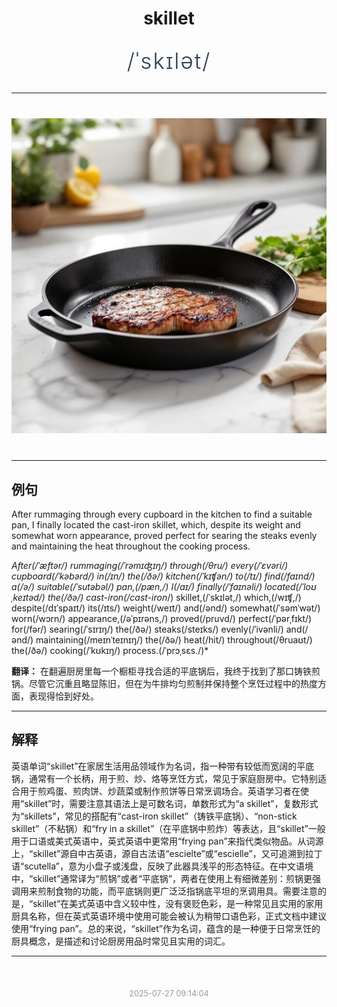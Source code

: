 <div align="center">

# skillet

<div style="margin: 30px 0;">
<h1 style="font-size: 2.5em; font-weight: 300; letter-spacing: 2px; margin: 0; color: #2c3e50;">
/ˈskɪlət/
</h1>
</div>

</div>

---

<div align="center" style="margin: 40px 0;">

![skillet](images/skillet.png)

</div>

---

## 例句

After rummaging through every cupboard in the kitchen to find a suitable pan, I finally located the cast-iron skillet, which, despite its weight and somewhat worn appearance, proved perfect for searing the steaks evenly and maintaining the heat throughout the cooking process.

*After(/ˈæftər/) rummaging(/ˈrəmɪʤɪŋ/) through(/θru/) every(/ˈɛvəri/) cupboard(/ˈkəbərd/) in(/ɪn/) the(/ðə/) kitchen(/ˈkɪʧən/) to(/tɪ/) find(/faɪnd/) a(/ə/) suitable(/ˈsutəbəl/) pan,(/pæn,/) I(/aɪ/) finally(/ˈfaɪnəli/) located(/ˈloʊˌkeɪtəd/) the(/ðə/) cast-iron(/cast-iron*/) skillet,(/ˈskɪlət,/) which,(/wɪʧ,/) despite(/dɪˈspaɪt/) its(/ɪts/) weight(/weɪt/) and(/ənd/) somewhat(/ˈsəmˈwət/) worn(/wɔrn/) appearance,(/əˈpɪrəns,/) proved(/pruvd/) perfect(/ˈpərˌfɪkt/) for(/fər/) searing(/ˈsɪrɪŋ/) the(/ðə/) steaks(/steɪks/) evenly(/ˈivənli/) and(/ənd/) maintaining(/meɪnˈteɪnɪŋ/) the(/ðə/) heat(/hit/) throughout(/θruaʊt/) the(/ðə/) cooking(/ˈkʊkɪŋ/) process.(/ˈprɔˌsɛs./)*

**翻译：** 在翻遍厨房里每一个橱柜寻找合适的平底锅后，我终于找到了那口铸铁煎锅。尽管它沉重且略显陈旧，但在为牛排均匀煎制并保持整个烹饪过程中的热度方面，表现得恰到好处。

---

## 解释

英语单词“skillet”在家居生活用品领域作为名词，指一种带有较低而宽阔的平底锅，通常有一个长柄，用于煎、炒、烙等烹饪方式，常见于家庭厨房中。它特别适合用于煎鸡蛋、煎肉饼、炒蔬菜或制作煎饼等日常烹调场合。英语学习者在使用“skillet”时，需要注意其语法上是可数名词，单数形式为“a skillet”，复数形式为“skillets”，常见的搭配有“cast-iron skillet”（铸铁平底锅）、“non-stick skillet”（不粘锅）和“fry in a skillet”（在平底锅中煎炸）等表达，且“skillet”一般用于口语或美式英语中，英式英语中更常用“frying pan”来指代类似物品。从词源上，“skillet”源自中古英语，源自古法语“escielte”或“escielle”，又可追溯到拉丁语“scutella”，意为小盘子或浅盘，反映了此器具浅平的形态特征。在中文语境中，“skillet”通常译为“煎锅”或者“平底锅”，两者在使用上有细微差别：煎锅更强调用来煎制食物的功能，而平底锅则更广泛泛指锅底平坦的烹调用具。需要注意的是，“skillet”在美式英语中含义较中性，没有褒贬色彩，是一种常见且实用的家用厨具名称，但在英式英语环境中使用可能会被认为稍带口语色彩，正式文档中建议使用“frying pan”。总的来说，“skillet”作为名词，蕴含的是一种便于日常烹饪的厨具概念，是描述和讨论厨房用品时常见且实用的词汇。


---

<div align="center" style="margin-top: 50px;">
<small style="color: #999; font-size: 0.9em;">2025-07-27 09:14:04</small>
</div>
